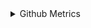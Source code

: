 
<details>
  
<summary>Github Metrics</summary>

![Metrics](/github-metrics.svg)


I've enjoyed Rust in recent years, even though I'm not very good at using it.
</details>

